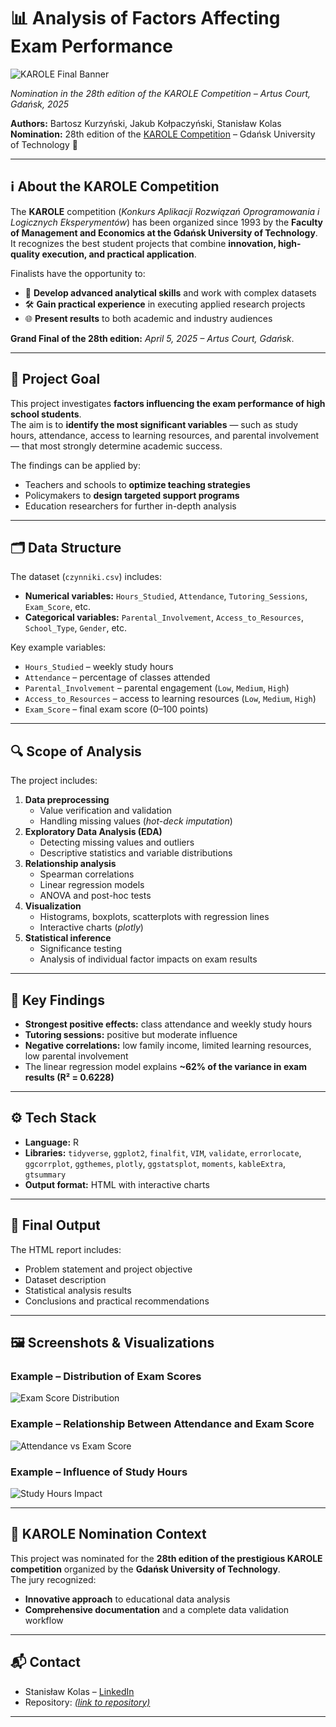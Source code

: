 # 📊 Analysis of Factors Affecting Exam Performance  

![KAROLE Final Banner](https://raw.githubusercontent.com/stanislawkolas/Data-Analysis-of-Exam-Results/refs/heads/main/images%3A/karole_final_banner.jpg)

*Nomination in the 28th edition of the KAROLE Competition – Artus Court, Gdańsk, 2025*

**Authors:** Bartosz Kurzyński, Jakub Kołpaczyński, Stanisław Kolas  
**Nomination:** 28th edition of the [KAROLE Competition](https://zie.pg.edu.pl/aktualnosci/2025-03/karole-2025-rusza-xxviii-edycja-prestizowego-konkursu) – Gdańsk University of Technology 🏅  

---

## ℹ️ About the KAROLE Competition
The **KAROLE** competition (*Konkurs Aplikacji Rozwiązań Oprogramowania i Logicznych Eksperymentów*) has been organized since 1993 by the **Faculty of Management and Economics at the Gdańsk University of Technology**.  
It recognizes the best student projects that combine **innovation, high-quality execution, and practical application**.  

Finalists have the opportunity to:
- 🧠 **Develop advanced analytical skills** and work with complex datasets  
- 🛠 **Gain practical experience** in executing applied research projects  
- 🌐 **Present results** to both academic and industry audiences  

**Grand Final of the 28th edition:** *April 5, 2025 – Artus Court, Gdańsk*.

---

## 🎯 Project Goal
This project investigates **factors influencing the exam performance of high school students**.  
The aim is to **identify the most significant variables** — such as study hours, attendance, access to learning resources, and parental involvement — that most strongly determine academic success.  

The findings can be applied by:
- Teachers and schools to **optimize teaching strategies**  
- Policymakers to **design targeted support programs**  
- Education researchers for further in-depth analysis

---

## 🗂 Data Structure
The dataset (`czynniki.csv`) includes:
- **Numerical variables:** `Hours_Studied`, `Attendance`, `Tutoring_Sessions`, `Exam_Score`, etc.  
- **Categorical variables:** `Parental_Involvement`, `Access_to_Resources`, `School_Type`, `Gender`, etc.

Key example variables:
- `Hours_Studied` – weekly study hours  
- `Attendance` – percentage of classes attended  
- `Parental_Involvement` – parental engagement (`Low`, `Medium`, `High`)  
- `Access_to_Resources` – access to learning resources (`Low`, `Medium`, `High`)  
- `Exam_Score` – final exam score (0–100 points)

---

## 🔍 Scope of Analysis
The project includes:
1. **Data preprocessing**
   - Value verification and validation  
   - Handling missing values (*hot-deck imputation*)
2. **Exploratory Data Analysis (EDA)**
   - Detecting missing values and outliers  
   - Descriptive statistics and variable distributions
3. **Relationship analysis**
   - Spearman correlations  
   - Linear regression models  
   - ANOVA and post-hoc tests
4. **Visualization**
   - Histograms, boxplots, scatterplots with regression lines  
   - Interactive charts (*plotly*)
5. **Statistical inference**
   - Significance testing  
   - Analysis of individual factor impacts on exam results

---

## 📌 Key Findings
- **Strongest positive effects:** class attendance and weekly study hours  
- **Tutoring sessions:** positive but moderate influence  
- **Negative correlations:** low family income, limited learning resources, low parental involvement  
- The linear regression model explains **~62% of the variance in exam results (R² = 0.6228)**

---

## ⚙️ Tech Stack
- **Language:** R  
- **Libraries:** `tidyverse`, `ggplot2`, `finalfit`, `VIM`, `validate`, `errorlocate`, `ggcorrplot`, `ggthemes`, `plotly`, `ggstatsplot`, `moments`, `kableExtra`, `gtsummary`  
- **Output format:** HTML with interactive charts

---

## 📄 Final Output
The HTML report includes:
- Problem statement and project objective  
- Dataset description  
- Statistical analysis results  
- Conclusions and practical recommendations

---

## 🖼 Screenshots & Visualizations

### Example – Distribution of Exam Scores
![Exam Score Distribution](https://raw.githubusercontent.com/stanislawkolas/Data-Analysis-of-Exam-Results/refs/heads/main/images%3A/exam_score_histogram.png)

### Example – Relationship Between Attendance and Exam Score
![Attendance vs Exam Score](https://raw.githubusercontent.com/stanislawkolas/Data-Analysis-of-Exam-Results/refs/heads/main/images%3A/attendance_exam_correlation.png)

### Example – Influence of Study Hours
![Study Hours Impact](https://raw.githubusercontent.com/stanislawkolas/Data-Analysis-of-Exam-Results/refs/heads/main/images%3A/study_hours_boxplot.png)

---

## 🏅 KAROLE Nomination Context
This project was nominated for the **28th edition of the prestigious KAROLE competition** organized by the **Gdańsk University of Technology**.  
The jury recognized:
- **Innovative approach** to educational data analysis  
- **Comprehensive documentation** and a complete data validation workflow  

---

## 📬 Contact
- Stanisław Kolas – [LinkedIn](https://www.linkedin.com/in/stanis%C5%82aw-kolas-31038026a)  
- Repository: *[(link to repository)](https://github.com/stanislawkolas/Data-Analysis-of-Exam-Results.git)*

---
